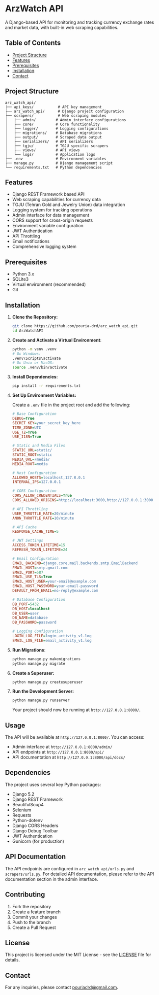# ArzWatch API

A Django-based API for monitoring and tracking currency exchange rates and market data, with built-in web scraping capabilities.

## Table of Contents

-   [Project Structure](#project-structure)
-   [Features](#features)
-   [Prerequisites](#prerequisites)
-   [Installation](#installation)
-   [Contact](#contact)

## Project Structure

```
arz_watch_api/
├── api_keys/           # API key management
├── arz_watch_api/      # Django project configuration
├── scrapers/           # Web scraping modules
│   ├── admin/         # Admin interface configurations
│   ├── core/          # Core functionality
│   ├── logger/        # Logging configurations
│   ├── migrations/    # Database migrations
│   ├── output/        # Scraped data output
│   ├── serializers/   # API serializers
│   ├── tgju/          # TGJU specific scrapers
│   ├── views/         # API views
│   └── logs/          # Application logs
├── .env               # Environment variables
├── manage.py          # Django management script
└── requirements.txt   # Python dependencies
```

## Features

-   Django REST Framework based API
-   Web scraping capabilities for currency data
-   TGJU (Tehran Gold and Jewelry Union) data integration
-   Logging system for tracking operations
-   Admin interface for data management
-   CORS support for cross-origin requests
-   Environment variable configuration
-   JWT Authentication
-   API Throttling
-   Email notifications
-   Comprehensive logging system

## Prerequisites

-   Python 3.x
-   SQLite3
-   Virtual environment (recommended)
-   Git

## Installation

1. **Clone the Repository:**

    ```bash
    git clone https://github.com/pouria-drd/arz_watch_api.git
    cd ArzWatchAPI
    ```

2. **Create and Activate a Virtual Environment:**

    ```bash
    python -m venv .venv
    # On Windows:
    .venv\Scripts\activate
    # On Unix or MacOS:
    source .venv/bin/activate
    ```

3. **Install Dependencies:**

    ```bash
    pip install -r requirements.txt
    ```

4. **Set Up Environment Variables:**

    Create a `.env` file in the project root and add the following:

    ```ini
    # Base Configuration
    DEBUG=True
    SECRET_KEY=your_secret_key_here
    TIME_ZONE=UTC
    USE_TZ=True
    USE_I18N=True

    # Static and Media Files
    STATIC_URL=static/
    STATIC_ROOT=static
    MEDIA_URL=/media/
    MEDIA_ROOT=media

    # Host Configuration
    ALLOWED_HOSTS=localhost,127.0.0.1
    INTERNAL_IPS=127.0.0.1

    # CORS Configuration
    CORS_ALLOW_CREDENTIALS=True
    CORS_ALLOWED_ORIGINS=http://localhost:3000,http://127.0.0.1:3000

    # API Throttling
    USER_THROTTLE_RATE=20/minute
    ANON_THROTTLE_RATE=10/minute

    # API Cache
    RESPONSE_CACHE_TIME=5

    # JWT Settings
    ACCESS_TOKEN_LIFETIME=15
    REFRESH_TOKEN_LIFETIME=24

    # Email Configuration
    EMAIL_BACKEND=django.core.mail.backends.smtp.EmailBackend
    EMAIL_HOST=smtp.gmail.com
    EMAIL_PORT=587
    EMAIL_USE_TLS=True
    EMAIL_HOST_USER=your-email@example.com
    EMAIL_HOST_PASSWORD=your-email-password
    DEFAULT_FROM_EMAIL=no-reply@example.com

    # Database Configuration
    DB_PORT=5432
    DB_HOST=localhost
    DB_USER=user
    DB_NAME=database
    DB_PASSWORD=password

    # Logging Configuration
    LOGIN_LOG_FILE=login_activity_v1.log
    EMAIL_LOG_FILE=email_activity_v1.log
    ```

5. **Run Migrations:**

    ```bash
    python manage.py makemigrations
    python manage.py migrate
    ```

6. **Create a Superuser:**

    ```bash
    python manage.py createsuperuser
    ```

7. **Run the Development Server:**

    ```bash
    python manage.py runserver
    ```

    Your project should now be running at `http://127.0.0.1:8000/`.

## Usage

The API will be available at `http://127.0.0.1:8000/`. You can access:

-   Admin interface at `http://127.0.0.1:8000/admin/`
-   API endpoints at `http://127.0.0.1:8000/api/`
-   API documentation at `http://127.0.0.1:8000/api/docs/`

## Dependencies

The project uses several key Python packages:

-   Django 5.2
-   Django REST Framework
-   BeautifulSoup4
-   Selenium
-   Requests
-   Python-dotenv
-   Django CORS Headers
-   Django Debug Toolbar
-   JWT Authentication
-   Gunicorn (for production)

## API Documentation

The API endpoints are configured in `arz_watch_api/urls.py` and `scrapers/urls.py`. For detailed API documentation, please refer to the API documentation section in the admin interface.

## Contributing

1. Fork the repository
2. Create a feature branch
3. Commit your changes
4. Push to the branch
5. Create a Pull Request

## License

This project is licensed under the MIT License - see the [LICENSE](LICENSE) file for details.

## Contact

For any inquiries, please contact [pouriadrd@gmail.com](mailto:pouriadrd@gmail.com).
